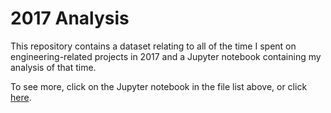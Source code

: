 # 2017 Analysis

This repository contains a dataset relating to all of the time I spent on
engineering-related projects in 2017 and a Jupyter notebook containing my
analysis of that time.

To see more, click on the Jupyter notebook in the file list above, or
click [here](./2017-Analysis.ipynb).
